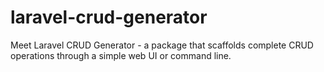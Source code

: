 # laravel-crud-generator
Meet Laravel CRUD Generator - a package that scaffolds complete CRUD operations through a simple web UI or command line.
